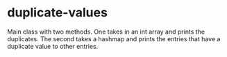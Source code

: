 # duplicate-values

Main class with two methods. One takes in an int array and prints the duplicates.
The second takes a hashmap and prints the entries that have a duplicate value to other entries.
